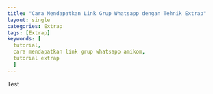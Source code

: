 ```yaml
---
title: "Cara Mendapatkan Link Grup Whatsapp dengan Tehnik Extrap"
layout: single
categories: Extrap
tags: [Extrap]
keywords: [
  tutorial,
  cara mendapatkan link grup whatsapp amikom,
  tutorial extrap
  ]
---
```



Test